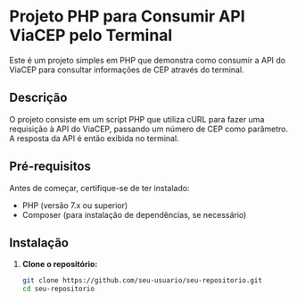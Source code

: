 # Projeto PHP para Consumir API ViaCEP pelo Terminal

Este é um projeto simples em PHP que demonstra como consumir a API do ViaCEP para consultar informações de CEP através do terminal.

## Descrição

O projeto consiste em um script PHP que utiliza cURL para fazer uma requisição à API do ViaCEP, passando um número de CEP como parâmetro. A resposta da API é então exibida no terminal.

## Pré-requisitos

Antes de começar, certifique-se de ter instalado:

- PHP (versão 7.x ou superior)
- Composer (para instalação de dependências, se necessário)

## Instalação

1. **Clone o repositório:**

   ```bash
   git clone https://github.com/seu-usuario/seu-repositorio.git
   cd seu-repositorio
